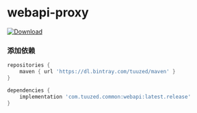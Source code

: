 # webapi-proxy

[ ![Download](https://api.bintray.com/packages/tuuzed/maven/webapi/images/download.svg) ](https://bintray.com/tuuzed/maven/webapi/_latestVersion)

### 添加依赖

``` groovy
repositories {
    maven { url 'https://dl.bintray.com/tuuzed/maven' }
}

dependencies {
    implementation 'com.tuuzed.common:webapi:latest.release'
}
```
